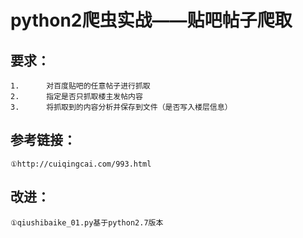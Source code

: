 # python2爬虫实战——贴吧帖子爬取

## 要求：

    1.      对百度贴吧的任意帖子进行抓取
    2.      指定是否只抓取楼主发帖内容
    3.      将抓取到的内容分析并保存到文件（是否写入楼层信息）




        
## 参考链接：
    ①http://cuiqingcai.com/993.html
    
## 改进：

    ①qiushibaike_01.py基于python2.7版本


